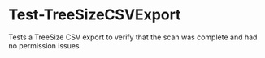 # Test-TreeSizeCSVExport
Tests a TreeSize CSV export to verify that the scan was complete and had no permission issues

